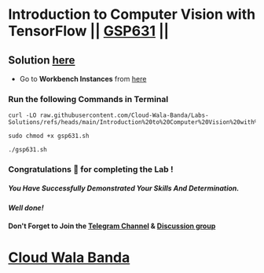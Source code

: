 # Introduction to Computer Vision with TensorFlow || [GSP631](https://www.cloudskillsboost.google/focuses/43204?parent=catalog) ||

## Solution [here](https://youtu.be/pGctBKrBFjA)

* Go to **Workbench Instances** from [here](https://console.cloud.google.com/vertex-ai/workbench?)

### Run the following Commands in Terminal

```
curl -LO raw.githubusercontent.com/Cloud-Wala-Banda/Labs-Solutions/refs/heads/main/Introduction%20to%20Computer%20Vision%20with%20TensorFlow/gsp631.sh

sudo chmod +x gsp631.sh

./gsp631.sh
```

### Congratulations 🎉 for completing the Lab !

##### *You Have Successfully Demonstrated Your Skills And Determination.*

#### *Well done!*

#### Don't Forget to Join the [Telegram Channel](https://t.me/cloudwalabanda) & [Discussion group](https://t.me/cloudwalabandachats)

# [Cloud Wala Banda](https://www.youtube.com/@cloudwalabanda)
